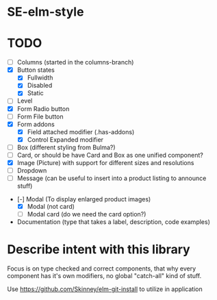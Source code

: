# SE-elm-style

# TODO

 - [ ] Columns (started in the columns-branch)
 - [x] Button states
    - [x] Fullwidth
    - [x] Disabled
    - [x] Static
 - [ ] Level
 - [x] Form Radio button
 - [ ] Form File button
 - [x] Form addons
    - [x] Field attached modifier (.has-addons)
    - [x] Control Expanded modifier
 - [ ] Box (different styling from Bulma?)
 - [ ] Card, or should be have Card and Box as one unified component?
 - [x] Image (Picture) with support for different sizes and resolutions
 - [ ] Dropdown
 - [ ] Message (can be useful to insert into a product listing to announce stuff)
 - [-] Modal (To display enlarged product images)
    - [x] Modal (not card)
    - [ ] Modal card (do we need the card option?)
 - Documentation (type that takes a label, description, code examples)

# Describe intent with this library

Focus is on type checked and correct components, that why every component has it's own modifiers, no global "catch-all" kind of stuff.

Use https://github.com/Skinney/elm-git-install to utilize in application